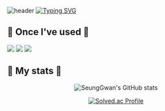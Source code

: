 ![header](https://capsule-render.vercel.app/api?type=waving&color=6994CDEE&text=&animation=twinkling&height=80)
[![Typing SVG](https://readme-typing-svg.demolab.com?font=Alkatra&weight=500&size=45&duration=3500&pause=3&color=6994CDEE&center=false&vCenter=false&multiline=true&repeat=true&width=1000&height=100&lines=Welcome+to+SeungGwan's+GitHub!👋)](https://git.io/typing-svg)

## 🔨 Once I've used 🔨
<a href="https://simpleicons.org" target="_blank"><img src="https://img.shields.io/badge/Spring-6DB33F?style=flat&logo=Spring&logoColor=white"/></a>
<a href="https://simpleicons.org" target="_blank"><img src="https://img.shields.io/badge/C++-00599C?style=flat&logo=C%2B%2B&logoColor=white"/></a>
<a href="https://simpleicons.org" target="_blank"><img src="https://img.shields.io/badge/Python-3776AB?style=flat&logo=Python&logoColor=white"/></a>
## 🏅 My stats 🏅
<div align="center">
  
![SeungGwan's GitHub stats](https://github-readme-stats.vercel.app/api?username=SeungGwan123&show_icons=true&theme=merko)

[![Solved.ac Profile](http://mazassumnida.wtf/api/v2/generate_badge?boj=skwan123)](https://solved.ac/skwan123)

</div>
